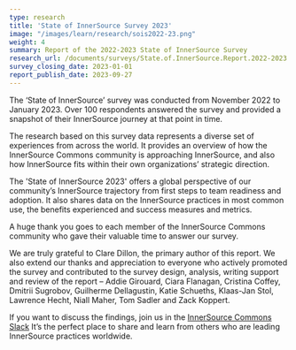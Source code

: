 ```yaml
---
type: research
title: 'State of InnerSource Survey 2023'
image: "/images/learn/research/sois2022-23.png"
weight: 4
summary: Report of the 2022-2023 State of InnerSource Survey
research_url: /documents/surveys/State.of.InnerSource.Report.2022-2023.pdf
survey_closing_date: 2023-01-01
report_publish_date: 2023-09-27
---
```


The ‘State of InnerSource’ survey was conducted from November 2022 to January 2023. Over 100 respondents answered the survey and provided a snapshot of their InnerSource journey at that point in time.

The research based on this survey data represents a diverse set of experiences from across the world. It provides an overview of how the InnerSource Commons community is approaching InnerSource, and also how InnerSource fits within their own organizations’ strategic direction.

The 'State of InnerSource 2023' offers a global perspective of our community’s InnerSource trajectory from first steps to team readiness and adoption. It also shares data on the InnerSource practices in most common use, the benefits experienced and success measures and metrics.

A huge thank you goes to each member of the InnerSource Commons community who gave their valuable time to answer our survey.

We are truly grateful to Clare Dillon, the primary author of this report. We also extend our thanks and appreciation to everyone who actively promoted the survey and contributed to the survey design, analysis, writing support and review of the report – Addie Girouard, Ciara Flanagan, Cristina Coffey, Dmitrii Sugrobov, Guilherme Dellagustin, Katie Schueths, Klaas-Jan Stol, Lawrence Hecht, Niall Maher, Tom Sadler and Zack Koppert.

If you want to discuss the findings, join us in the [InnerSource Commons Slack](/slack) It’s the perfect place to share and learn from others who are leading InnerSource practices worldwide.
